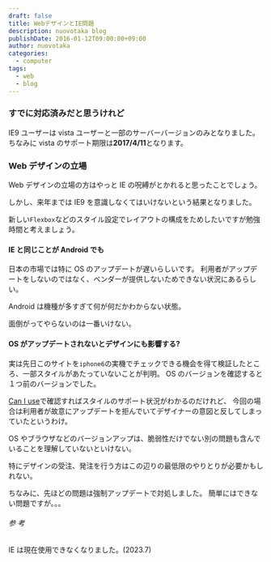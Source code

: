 ```yaml
---
draft: false
title: WebデザインとIE問題
description: nuovotaka blog
publishDate: 2016-01-12T09:00:00+09:00
author: nuovotaka
categories:
  - computer
tags:
  - web
  - blog
---
```


### すでに対応済みだと思うけれど

IE9 ユーザーは vista ユーザーと一部のサーバーバージョンのみとなりました。
ちなみに vista のサポート期限は**2017/4/11**となります。

### Web デザインの立場

Web デザインの立場の方はやっと IE の呪縛がとかれると思ったことでしょう。

しかし、来年までは IE9 を意識しなくてはいけないという結果となりました。

新しい`Flexbox`などのスタイル設定でレイアウトの構成をためしたいですが勉強時間と考えましょう。

#### IE と同じことが Android でも

日本の市場では特に OS のアップデートが遅いらしいです。
利用者がアップデートをしないのではなく、ベンダーが提供しないためできない状況にあるらしい。

Android は機種が多すぎて何が何だかわからない状態。

面倒がってやらないのは一番いけない。

#### OS がアップデートされないとデザインにも影響する?

実は先日このサイトを`iphone6`の実機でチェックできる機会を得て検証したところ、一部スタイルがあたっていないことが判明。
OS のバージョンを確認すると１つ前のバージョンでした。

[Can I use](http://caniuse.com/)で確認すればスタイルのサポート状況がわかるのだけれど、
今回の場合は利用者が故意にアップデートを拒んでいてデザイナーの意図と反してしまっていたというわけ。

OS やブラウザなどのバージョンアップは、脆弱性だけでない別の問題も含んでいることを理解していないといけない。

特にデザインの受注、発注を行う方はこの辺りの最低限のやりとりが必要かもしれない。

ちなみに、先ほどの問題は強制アップデートで対処しました。
簡単にはできない問題ですが。。。

###### 参 考

IE は現在使用できなくなりました。(2023.7)
